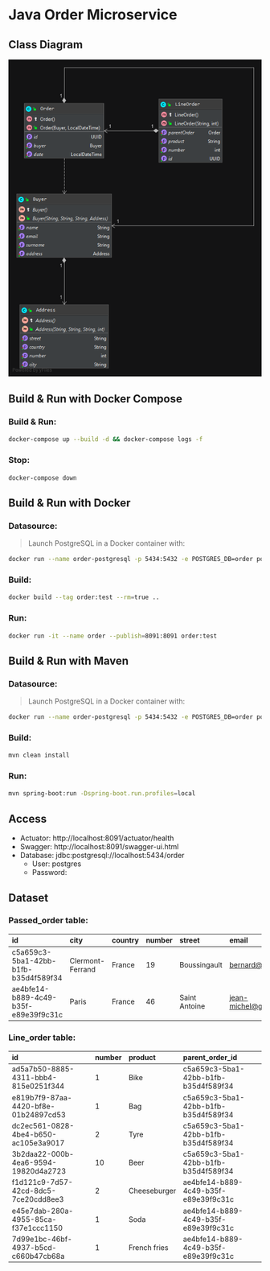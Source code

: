 # Java Order Microservice

## Class Diagram

![](img/class-diagram.png)

## Build & Run with Docker Compose

### Build & Run:

```sh
docker-compose up --build -d && docker-compose logs -f
```

### Stop:

```sh
docker-compose down
```

## Build & Run with Docker

### Datasource:

> Launch PostgreSQL in a Docker container with:

```sh
docker run --name order-postgresql -p 5434:5432 -e POSTGRES_DB=order postgres:11.5-alpine
```

### Build:

```sh
docker build --tag order:test --rm=true ..
```

### Run:

```sh
docker run -it --name order --publish=8091:8091 order:test
```

## Build & Run with Maven

### Datasource:

> Launch PostgreSQL in a Docker container with:

```sh
docker run --name order-postgresql -p 5434:5432 -e POSTGRES_DB=order postgres:11.5-alpine
```

### Build:

```sh
mvn clean install
```

### Run:

```sh
mvn spring-boot:run -Dspring-boot.run.profiles=local
```

## Access

- Actuator: http://localhost:8091/actuator/health
- Swagger: http://localhost:8091/swagger-ui.html
- Database: jdbc:postgresql://localhost:5434/order
  - User: postgres
  - Password:

## Dataset

### Passed_order table:

| id                                   | city             | country | number | street        | email                 | name     | surname     | date                       |
| :----------------------------------- | :--------------- | :------ | :----- | :------------ | :-------------------- | :------- | :---------- | :------------------------- |
| c5a659c3-5ba1-42bb-b1fb-b35d4f589f34 | Clermont-Ferrand | France  | 19     | Boussingault  | bernard@gmail.com     | Vaillant | Bernard     | 2017-03-12 14:18:58.000000 |
| ae4bfe14-b889-4c49-b35f-e89e39f9c31c | Paris            | France  | 46     | Saint Antoine | jean-michel@gmail.com | Dupont   | Jean-Michel | 2019-10-20 14:18:58.000000 |

### Line_order table:

| id                                   | number | product      | parent_order_id                      |
| :----------------------------------- | :----- | :----------- | :----------------------------------- |
| ad5a7b50-8885-4311-bbb4-815e0251f344 | 1      | Bike         | c5a659c3-5ba1-42bb-b1fb-b35d4f589f34 |
| e819b7f9-87aa-4420-bf8e-01b24897cd53 | 1      | Bag          | c5a659c3-5ba1-42bb-b1fb-b35d4f589f34 |
| dc2ec561-0828-4be4-b650-ac105e3a9017 | 2      | Tyre         | c5a659c3-5ba1-42bb-b1fb-b35d4f589f34 |
| 3b2daa22-000b-4ea6-9594-19820d4a2723 | 10     | Beer         | c5a659c3-5ba1-42bb-b1fb-b35d4f589f34 |
| f1d121c9-7d57-42cd-8dc5-7ce20cdd8ee3 | 2      | Cheeseburger | ae4bfe14-b889-4c49-b35f-e89e39f9c31c |
| e45e7dab-280a-4955-85ca-f37e1ccc1150 | 1      | Soda         | ae4bfe14-b889-4c49-b35f-e89e39f9c31c |
| 7d99e1bc-46bf-4937-b5cd-c660b47cb68a | 1      | French fries | ae4bfe14-b889-4c49-b35f-e89e39f9c31c |
